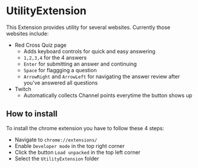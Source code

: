 # UtilityExtension
This Extension provides utility for several websites. 
Currently those websites include:
* Red Cross Quiz page
	* Adds keyboard controls for quick and easy answering 
	* `1,2,3,4` for the 4 answers
	* `Enter` for submitting an answer and continuing 
	* `Space` for flaggging a question 
	* `ArrowRight` and `ArrowLeft` for navigating the answer review after you've answered all questions
* Twitch
	* Automatically collects Channel points everytime the button shows up 
## How to install
To install the chrome extension you have to follow these 4 steps:
* Navigate to `chrome://extensions/`
* Enable `Developer mode` in the top right corner
* Click the button `Load unpacked` in the top left corner
* Select the `UtilityExtension` folder

